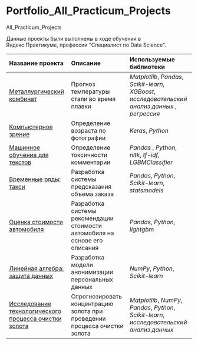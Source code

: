 # Portfolio_All_Practicum_Projects
All_Practicum_Projects

Данные проекты были выполнены в ходе обучения в Яндекс.Практикуме, профессии "Специалист по Data Science".

| Название проекта | Описание | Используемые библиотеки | 
| :---------------------- | :---------------------- | :---------------------- |
| [Металлургический комбинат](metall_plant) | Прогноз температуры стали во время плавки | *Matplotlib*, *Pandas*, *Scikit-learn*, *XGBoost*, *исследовательский анализ данных* , *регрессия* |
| [Компьютерное зрение](computer_vision) | Определение возраста по фотографии | *Keras*, *Python* |
| [Машинное обучение для текстов](ML_for_texts) | Определение токсичности комментарии | *Pandas* , *Python*, *nltk*, *tf-idf*, *LGBMClassifier* |
| [Временные ряды: такси](time_series) | Разработка системы предсказания объема заказа | *Pandas*, *Python*, *Scikit-learn*, *statsmodels* |
| [Оценка стоимости автомобиля](car_price)| Разработка системы рекомендации стоимости автомобиля на основе его описания | *Pandas*, *Python*, *lightgbm* |
| [Линейная алгебра: защита данных](lin_algebra) | Разработка модели анонимизации персональных данных | *NumPy*, *Python*, *Scikit-learn* |
| [Исследование технологического процесса очистки золота](gold) | Спрогнозировать концентрацию золота при проведении процесса очистки золота | *Matplotlib*, *NumPy*, *Pandas*, *Python*, *Scikit-learn*, *исследовательский анализ данных* |
